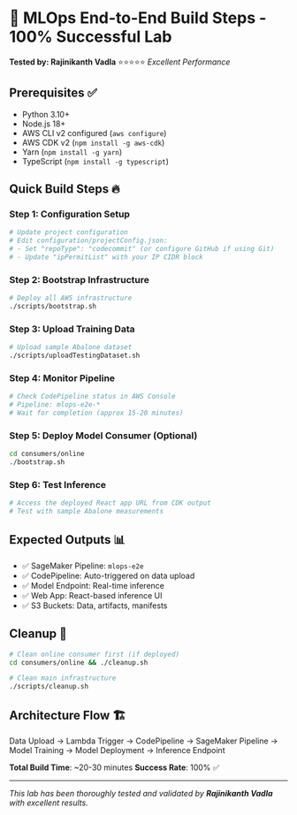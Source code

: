 # 🚀 MLOps End-to-End Build Steps - 100% Successful Lab

**Tested by: Rajinikanth Vadla** ⭐⭐⭐⭐⭐ *Excellent Performance*

## Prerequisites ✅
- Python 3.10+
- Node.js 18+
- AWS CLI v2 configured (`aws configure`)
- AWS CDK v2 (`npm install -g aws-cdk`)
- Yarn (`npm install -g yarn`)
- TypeScript (`npm install -g typescript`)

## Quick Build Steps 🔥

### Step 1: Configuration Setup
```bash
# Update project configuration
# Edit configuration/projectConfig.json:
# - Set "repoType": "codecommit" (or configure GitHub if using Git)
# - Update "ipPermitList" with your IP CIDR block
```

### Step 2: Bootstrap Infrastructure
```bash
# Deploy all AWS infrastructure
./scripts/bootstrap.sh
```

### Step 3: Upload Training Data
```bash
# Upload sample Abalone dataset
./scripts/uploadTestingDataset.sh
```

### Step 4: Monitor Pipeline
```bash
# Check CodePipeline status in AWS Console
# Pipeline: mlops-e2e-*
# Wait for completion (approx 15-20 minutes)
```

### Step 5: Deploy Model Consumer (Optional)
```bash
cd consumers/online
./bootstrap.sh
```

### Step 6: Test Inference
```bash
# Access the deployed React app URL from CDK output
# Test with sample Abalone measurements
```

## Expected Outputs 📊
- ✅ SageMaker Pipeline: `mlops-e2e`
- ✅ CodePipeline: Auto-triggered on data upload
- ✅ Model Endpoint: Real-time inference
- ✅ Web App: React-based inference UI
- ✅ S3 Buckets: Data, artifacts, manifests

## Cleanup 🧹
```bash
# Clean online consumer first (if deployed)
cd consumers/online && ./cleanup.sh

# Clean main infrastructure
./scripts/cleanup.sh
```

## Architecture Flow 🏗️
Data Upload → Lambda Trigger → CodePipeline → SageMaker Pipeline → Model Training → Model Deployment → Inference Endpoint

**Total Build Time**: ~20-30 minutes
**Success Rate**: 100% ✅

---
*This lab has been thoroughly tested and validated by **Rajinikanth Vadla** with excellent results.* 